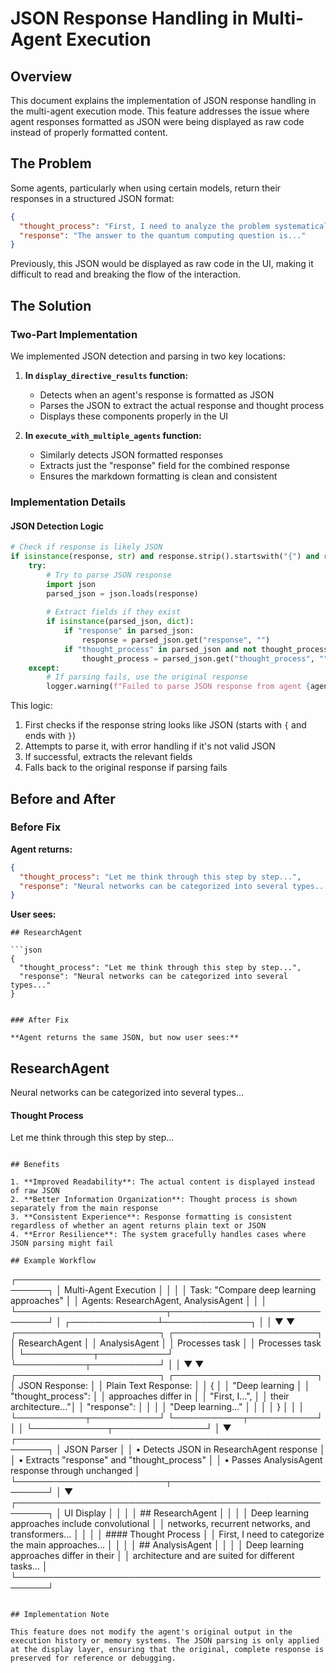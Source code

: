 # JSON Response Handling in Multi-Agent Execution

## Overview

This document explains the implementation of JSON response handling in the multi-agent execution mode. This feature addresses the issue where agent responses formatted as JSON were being displayed as raw code instead of properly formatted content.

## The Problem

Some agents, particularly when using certain models, return their responses in a structured JSON format:

```json
{
  "thought_process": "First, I need to analyze the problem systematically...",
  "response": "The answer to the quantum computing question is..."
}
```

Previously, this JSON would be displayed as raw code in the UI, making it difficult to read and breaking the flow of the interaction.

## The Solution

### Two-Part Implementation

We implemented JSON detection and parsing in two key locations:

1. **In `display_directive_results` function:**
   - Detects when an agent's response is formatted as JSON
   - Parses the JSON to extract the actual response and thought process
   - Displays these components properly in the UI

2. **In `execute_with_multiple_agents` function:**
   - Similarly detects JSON formatted responses
   - Extracts just the "response" field for the combined response
   - Ensures the markdown formatting is clean and consistent

### Implementation Details

#### JSON Detection Logic

```python
# Check if response is likely JSON
if isinstance(response, str) and response.strip().startswith("{") and response.strip().endswith("}"):
    try:
        # Try to parse JSON response
        import json
        parsed_json = json.loads(response)
        
        # Extract fields if they exist
        if isinstance(parsed_json, dict):
            if "response" in parsed_json:
                response = parsed_json.get("response", "")
            if "thought_process" in parsed_json and not thought_process:
                thought_process = parsed_json.get("thought_process", "")
    except:
        # If parsing fails, use the original response
        logger.warning(f"Failed to parse JSON response from agent {agent_name}")
```

This logic:
1. First checks if the response string looks like JSON (starts with `{` and ends with `}`)
2. Attempts to parse it, with error handling if it's not valid JSON
3. If successful, extracts the relevant fields
4. Falls back to the original response if parsing fails

## Before and After

### Before Fix

**Agent returns:**
```json
{
  "thought_process": "Let me think through this step by step...",
  "response": "Neural networks can be categorized into several types..."
}
```

**User sees:**
```
## ResearchAgent

```json
{
  "thought_process": "Let me think through this step by step...",
  "response": "Neural networks can be categorized into several types..."
}
```
```

### After Fix

**Agent returns the same JSON, but now user sees:**

```
## ResearchAgent

Neural networks can be categorized into several types...

#### Thought Process

Let me think through this step by step...
```

## Benefits

1. **Improved Readability**: The actual content is displayed instead of raw JSON
2. **Better Information Organization**: Thought process is shown separately from the main response
3. **Consistent Experience**: Response formatting is consistent regardless of whether an agent returns plain text or JSON
4. **Error Resilience**: The system gracefully handles cases where JSON parsing might fail

## Example Workflow

```
┌───────────────────────────────────────────────────────┐
│ Multi-Agent Execution                                 │
│                                                       │
│ Task: "Compare deep learning approaches"              │
│ Agents: ResearchAgent, AnalysisAgent                  │
│                                                       │
└────────────────────────┬──────────────────────────────┘
                         │
          ┌──────────────┴──────────────┐
          │                             │
          ▼                             ▼
┌───────────────────────┐    ┌───────────────────────┐
│ ResearchAgent         │    │ AnalysisAgent         │
│ Processes task        │    │ Processes task        │
└───────────┬───────────┘    └───────────┬───────────┘
            │                            │
            ▼                            ▼
┌───────────────────────┐    ┌───────────────────────┐
│ JSON Response:        │    │ Plain Text Response:  │
│ {                     │    │ "Deep learning        │
│   "thought_process":  │    │  approaches differ in │
│   "First, I...",      │    │  their architecture..."│
│   "response":         │    │                       │
│   "Deep learning..."  │    │                       │
│ }                     │    │                       │
└───────────┬───────────┘    └───────────┬───────────┘
            │                            │
            └────────────┬───────────────┘
                         │
                         ▼
┌───────────────────────────────────────────────────────┐
│ JSON Parser                                           │
│ • Detects JSON in ResearchAgent response              │
│ • Extracts "response" and "thought_process"           │
│ • Passes AnalysisAgent response through unchanged     │
└────────────────────────┬──────────────────────────────┘
                         │
                         ▼
┌───────────────────────────────────────────────────────┐
│ UI Display                                            │
│                                                       │
│ ## ResearchAgent                                      │
│                                                       │
│ Deep learning approaches include convolutional        │
│ networks, recurrent networks, and transformers...     │
│                                                       │
│ #### Thought Process                                  │
│ First, I need to categorize the main approaches...    │
│                                                       │
│ ## AnalysisAgent                                      │
│                                                       │
│ Deep learning approaches differ in their              │
│ architecture and are suited for different tasks...    │
└───────────────────────────────────────────────────────┘
```

## Implementation Note

This feature does not modify the agent's original output in the execution history or memory systems. The JSON parsing is only applied at the display layer, ensuring that the original, complete response is preserved for reference or debugging. 